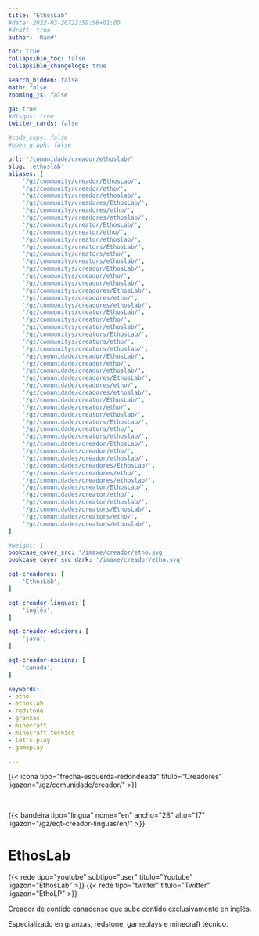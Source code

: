 ```yaml
---
title: "EthosLab"
#date: 2022-03-26T22:59:56+01:00
#draft: true
author: 'Ran#'

toc: true
collapsible_toc: false
collapsible_changelogs: true

search_hidden: false
math: false
zooming_js: false

ga: true
#disqus: true
twitter_cards: false

#code_copy: false
#open_graph: false

url: '/comunidade/creador/ethoslab/'
slug: 'ethoslab'
aliases: [
    '/gz/community/creador/EthosLab/',
    '/gz/community/creador/etho/',
    '/gz/community/creador/ethoslab/',
    '/gz/community/creadores/EthosLab/',
    '/gz/community/creadores/etho/',
    '/gz/community/creadores/ethoslab/',
    '/gz/community/creator/EthosLab/',
    '/gz/community/creator/etho/',
    '/gz/community/creator/ethoslab/',
    '/gz/community/creators/EthosLab/',
    '/gz/community/creators/etho/',
    '/gz/community/creators/ethoslab/',
    '/gz/communitys/creador/EthosLab/',
    '/gz/communitys/creador/etho/',
    '/gz/communitys/creador/ethoslab/',
    '/gz/communitys/creadores/EthosLab/',
    '/gz/communitys/creadores/etho/',
    '/gz/communitys/creadores/ethoslab/',
    '/gz/communitys/creator/EthosLab/',
    '/gz/communitys/creator/etho/',
    '/gz/communitys/creator/ethoslab/',
    '/gz/communitys/creators/EthosLab/',
    '/gz/communitys/creators/etho/',
    '/gz/communitys/creators/ethoslab/',
    '/gz/comunidade/creador/EthosLab/',
    '/gz/comunidade/creador/etho/',
    '/gz/comunidade/creador/ethoslab/',
    '/gz/comunidade/creadores/EthosLab/',
    '/gz/comunidade/creadores/etho/',
    '/gz/comunidade/creadores/ethoslab/',
    '/gz/comunidade/creator/EthosLab/',
    '/gz/comunidade/creator/etho/',
    '/gz/comunidade/creator/ethoslab/',
    '/gz/comunidade/creators/EthosLab/',
    '/gz/comunidade/creators/etho/',
    '/gz/comunidade/creators/ethoslab/',
    '/gz/comunidades/creador/EthosLab/',
    '/gz/comunidades/creador/etho/',
    '/gz/comunidades/creador/ethoslab/',
    '/gz/comunidades/creadores/EthosLab/',
    '/gz/comunidades/creadores/etho/',
    '/gz/comunidades/creadores/ethoslab/',
    '/gz/comunidades/creator/EthosLab/',
    '/gz/comunidades/creator/etho/',
    '/gz/comunidades/creator/ethoslab/',
    '/gz/comunidades/creators/EthosLab/',
    '/gz/comunidades/creators/etho/',
    '/gz/comunidades/creators/ethoslab/',
]

#weight: 1
bookcase_cover_src: '/imaxe/creador/etho.svg'
bookcase_cover_src_dark: '/imaxe/creador/etho.svg'

eqt-creadores: [
    'EthosLab',
]

eqt-creador-linguas: [
    'inglés',
]

eqt-creador-edicions: [
    'java',
]

eqt-creador-nacions: [
    'canadá',
]

keywords:
- etho
- ethoslab
- redstone
- granxas
- minecraft
- minecraft técnico
- let's play
- gameplay

---
```


{{< icona tipo="frecha-esquerda-redondeada" titulo="Creadores" ligazon="/gz/comunidade/creador/" >}}

<br>

{{< bandeira tipo="lingua" nome="en" ancho="28" alto="17" ligazon="/gz/eqt-creador-linguas/en/" >}}

# EthosLab

{{< rede tipo="youtube" subtipo="user" titulo="Youtube" ligazon="EthosLab" >}}
{{< rede tipo="twitter" titulo="Twitter" ligazon="EthoLP" >}}

Creador de contido canadense que sube contido exclusivamente en inglés.

Especializado en granxas, redstone, gameplays e minecraft técnico.

